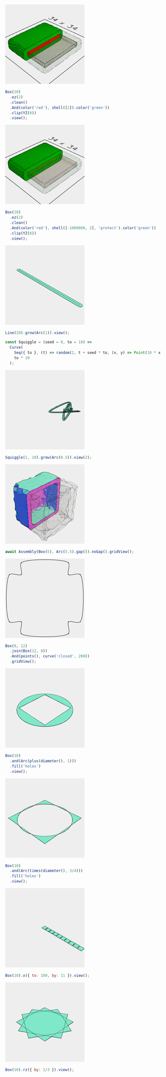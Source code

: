 ![Image](shape_2.md.$1.png)

```JavaScript
Box(20)
  .ez(2)
  .clean()
  .And(color('red'), shell([2]).color('green'))
  .clip(YZ(0))
  .view();
```

![Image](shape_2.md.$2.png)

```JavaScript
Box(20)
  .ez(2)
  .clean()
  .And(color('red'), shell([-1000000, 2], 'protect').color('green'))
  .clip(YZ(0))
  .view();
```

![Image](shape_2.md.$3.png)

```JavaScript
Line(20).grow(Arc(1)).view();
```

```JavaScript
const Squiggle = (seed = 0, to = 10) =>
  Curve(
    Seq({ to }, (t) => random(2, t + seed * to, (x, y) => Point(10 * x, 10 * y))),
    to * 10
  );
```

![Image](shape_2.md.$4_2.png)

```JavaScript
Squiggle(1, 10).grow(Arc(0.5)).view(2);
```

![Image](shape_2.md.$5.png)

```JavaScript
await Assembly(Box(5), Arc(5.5).gap()).noGap().gridView();
```

![Image](shape_2.md.$6.png)

```JavaScript
Box(8, 12)
  .join(Box(12, 8))
  .And(points(), curve('closed', 200))
  .gridView();
```

![Image](shape_2.md.$7.png)

```JavaScript
Box(10)
  .and(Arc(plus(diameter(), 1)))
  .fill('holes')
  .view();
```

![Image](shape_2.md.$8.png)

```JavaScript
Box(10)
  .and(Arc(times(diameter(), 3/4)))
  .fill('holes')
  .view();
```

![Image](shape_2.md.$9.png)

```JavaScript
Box(10).x({ to: 100, by: 11 }).view();
```

![Image](shape_2.md.$10.png)

```JavaScript
Box(10).rz({ by: 1/3 }).view();
```
